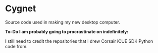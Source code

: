 # Cygnet
Source code used in making my new desktop computer.

**To-Do I am probably going to procrastinate on indefinitely:**

I still need to credit the repositories that I drew Corsair iCUE SDK Python code from.
